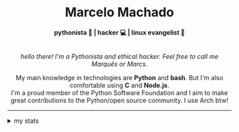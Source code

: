 <h1 align="center"> Marcelo Machado </h1> <!-- <img src="https://tryhackme-badges.s3.amazonaws.com/mmaachado.png" alt="TryHackMe"> -->
    
<div align="center">
<b>pythonista 🐍 | hacker 💻 | linux evangelist 🐧</b>
<br>
<br>

<i>hello there! I'm a Pythonista and ethical hacker. Feel free to call me Marquês or Marcs.</i>

<p>

My main knowledge in technologies are **Python** and **bash**. But I'm also comfortable using **C** and **Node.js**. <br/>
I'm a proud member of the Python Software Foundation and I aim to make great contributions to the Python/open source community. I use Arch btw!
</p>

</div>

---

<details closed>    
<summary>my stats</summary>

<!--START_SECTION:waka-->
**I'm an Early 🐤** 

```text
🌞 Morning    58 commits     ███░░░░░░░░░░░░░░░░░░░░░░   15.14% 
🌆 Daytime    164 commits    ██████████░░░░░░░░░░░░░░░   42.82% 
🌃 Evening    150 commits    █████████░░░░░░░░░░░░░░░░   39.16% 
🌙 Night      11 commits     ░░░░░░░░░░░░░░░░░░░░░░░░░   2.87%

```


📊 **This Week I Spent My Time On** 

```text
⌚︎ Time Zone: America/Sao_Paulo

💬 Programming Languages: 
Markdown                 4 hrs 14 mins       █████████████████░░░░░░░░   68.81% 
JavaScript               1 hr 3 mins         ████░░░░░░░░░░░░░░░░░░░░░   17.2% 
CSS                      33 mins             ██░░░░░░░░░░░░░░░░░░░░░░░   9.03% 
Python                   8 mins              ░░░░░░░░░░░░░░░░░░░░░░░░░   2.43% 
jsonc                    3 mins              ░░░░░░░░░░░░░░░░░░░░░░░░░   1.06%

🔥 Editors: 
Obsidian                 4 hrs 14 mins       █████████████████░░░░░░░░   68.81% 
VS Code                  1 hr 46 mins        ███████░░░░░░░░░░░░░░░░░░   28.9% 
Zed                      8 mins              ░░░░░░░░░░░░░░░░░░░░░░░░░   2.29%

💻 Operating System: 
Windows                  5 hrs 55 mins       ████████████████████████░   96.28% 
Linux                    13 mins             █░░░░░░░░░░░░░░░░░░░░░░░░   3.72%

```


 Last Updated on 12/10/2025
<!--END_SECTION:waka-->

<!-- <div>
        <a target="_blank" rel="noopener noreferrer" href="https://github.com/mmaachado?tab=repositories"><img src="https://github-readme-stats.vercel.app/api/top-langs/?username=mmaachado&hide=html,css,swift,ruby&langs_count=6&hide_border=true&layout=compact&show_icons=true&line_height=10&theme=transparent&title_color=4a86d1&custom_title=favourite%20languages"
       alt="most used languages" align="right"></a>
     <a target="_blank" rel="noopener noreferrer" href="https://wakatime.com/@mmachado"><img width="400rem" src="https://github-readme-stats.vercel.app/api/wakatime?username=mmachado&theme=transparent&hide_border=true&hide=markdown,html,css,text,other,yaml,json,prolog,dart,docker,xml,gitconfig,TSQL&hide_title=true&line_height=50&langs_count=4&layout=default" alt="wakatime stats" align="left" /></a> 
        

</div>

 <img src="https://raw.githubusercontent.com/MicaelliMedeiros/micaellimedeiros/master/image/computer-illustration.png" min-width="400px" max-width="400px" width="400px" align="right" alt="computer-illustration.png"> -->
<!-- [![Buy me a coffee](https://img.shields.io/badge/Buy%20Me%20a%20Coffee-ffdd00?style=for-the-badge&logo=buy-me-a-coffee&logoColor=black)](https://www.buymeacoffee.com/anticodingclub) -->

</details>
